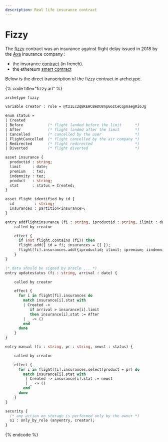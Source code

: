 ```yaml
---
description: Real life insurance contract
---
```


# Fizzy

The [fizzy](https://fizzy.axa/fr/) contract was an insurance against flight delay issued in 2018 by the [Axa](https://www.axa.com/en/) insurance company :

* the insurance [contract](https://fizzy.axa/fr/static/media/conditions-generales.38af84e2.pdf) \(in french\).
* the ethereum [smart contract](https://etherscan.io/address/0xe083515d1541f2a9fd0ca03f189f5d321c73b872#code)

Below is the direct  transcription of the fizzy contract in archetype.

{% code title="fizzy.arl" %}
```ocaml
archetype fizzy

variable creator : role = @tz1Lc2qBKEWCBeDU8npG6zCeCqpmaegRi6Jg

enum status =
| Created
| Before           (* flight landed before the limit      *)
| After            (* flight landed after the limit       *)
| Cancelled        (* cancelled by the user               *)
| FlightCancelled  (* flight cancelled by the air company *)
| Redirected       (* flight redirected                   *)
| Diverted         (* flight diverted                     *)

asset insurance {
  productid : string;
  limit     : date;
  premium   : tez;
  indemnity : tez;
  product   : string;
  stat      : status = Created;
}

asset flight identified by id {
  id         : string;
  insurances : partition<insurance>;
}

entry addflightinsurance (fi : string, iproductid : string, ilimit : date, ipremium : tez, iindemnity : tez, iproduct : string, istat : status) {
    called by creator

    effect {
      if (not flight.contains (fi)) then
      flight.add({ id = fi; insurances = [] });
      flight[fi].insurances.add({iproductid; ilimit; ipremium; iindemnity; iproduct; istat})
    }
}

(* data should be signed by oracle ... *)
entry updatestatus (fi : string, arrival : date) {

    called by creator

    effect {
      for i in flight[fi].insurances do
        match insurance[i].stat with
        | Created ->
           if arrival > insurance[i].limit
           then insurance[i].stat := After
        | _ -> ()
        end
      done
    }
}

entry manual (fi : string, pr : string, newst : status) {

    called by creator

    effect {
      for i in flight[fi].insurances.select(product = pr) do
        match insurance[i].stat with
         | Created -> insurance[i].stat := newst
         | _ -> ()
        end
      done
    }
}

security {
  (* any action on storage is performed only by the owner *)
  s1 : only_by_role (anyentry, creator);
}

```
{% endcode %}

